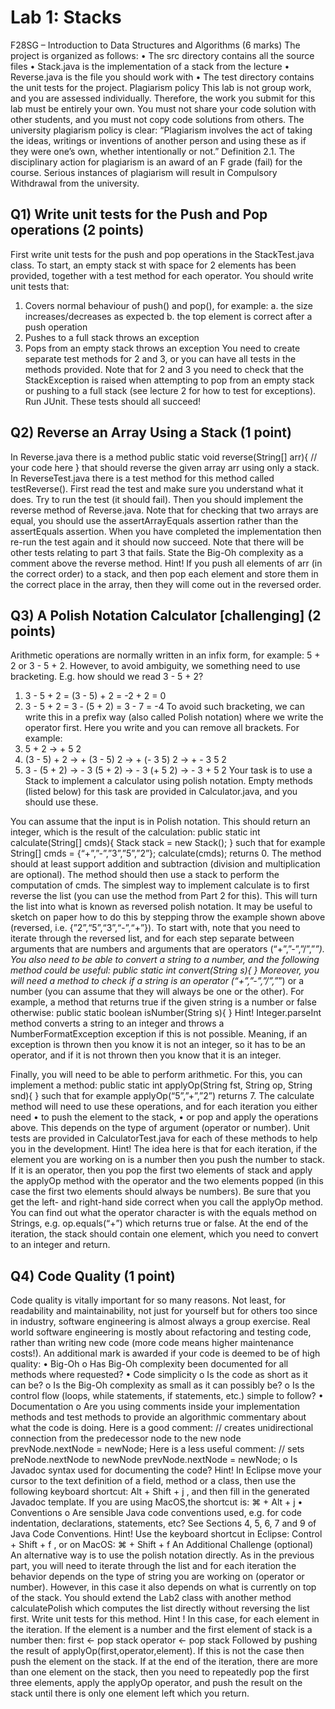 # Lab 1: Stacks

F28SG – Introduction to Data Structures and Algorithms (6 marks)
The project is organized as follows:
• The src directory contains all the source files
• Stack.java is the implementation of a stack from the lecture
• Reverse.java is the file you should work with
• The test directory contains the unit tests for the project.
Plagiarism policy
This lab is not group work, and you are assessed individually.
Therefore, the work you submit for this lab must be entirely your own. You must not share your code
solution with other students, and you must not copy code solutions from others. The university
plagiarism policy is clear:
“Plagiarism involves the act of taking the ideas, writings or inventions of another
person and using these as if they were one’s own, whether intentionally or not.”
Definition 2.1.
The disciplinary action for plagiarism is an award of an F grade (fail) for the course. Serious instances of
plagiarism will result in Compulsory Withdrawal from the university.


## Q1) Write unit tests for the Push and Pop operations (2 points)
First write unit tests for the push and pop operations in the StackTest.java class. To start, an
empty stack st with space for 2 elements has been provided, together with a test method for each
operator.
You should write unit tests that:
1. Covers normal behaviour of push() and pop(), for example:
a. the size increases/decreases as expected
b. the top element is correct after a push operation
2. Pushes to a full stack throws an exception
3. Pops from an empty stack throws an exception
You need to create separate test methods for 2 and 3, or you can have all tests in the methods provided.
Note that for 2 and 3 you need to check that the StackException is raised when attempting to pop
from an empty stack or pushing to a full stack (see lecture 2 for how to test for exceptions).
Run JUnit. These tests should all succeed!

## Q2) Reverse an Array Using a Stack (1 point)
In Reverse.java there is a method
public static void reverse(String[] arr){
// your code here
}
that should reverse the given array arr using only a stack. In ReverseTest.java there is a test
method for this method called testReverse(). First read the test and make sure you understand
what it does. Try to run the test (it should fail). Then you should implement the reverse method of
Reverse.java. Note that for checking that two arrays are equal, you should use the
assertArrayEquals assertion rather than the assertEquals assertion.
When you have completed the implementation then re-run the test again and it should now succeed.
Note that there will be other tests relating to part 3 that fails.
State the Big-Oh complexity as a comment above the reverse method.
Hint! If you push all elements of arr (in the correct order) to a stack, and then pop each element and store them in
the correct place in the array, then they will come out in the reversed order.

## Q3) A Polish Notation Calculator [challenging] (2 points)
Arithmetic operations are normally written in an infix form, for example: 5 + 2 or 3 - 5 + 2. However, to avoid
ambiguity, we something need to use bracketing. E.g. how should we read 3 - 5 + 2?
1. 3 - 5 + 2 = (3 - 5) + 2 = -2 + 2 = 0
1. 3 - 5 + 2 = 3 - (5 + 2) = 3 - 7 = -4
To avoid such bracketing, we can write this in a prefix way (also called Polish notation) where we write the
operator first. Here you write
<operator> <left side> <right side>
and you can remove all brackets. For example:
1. 5 + 2 → + 5 2
1. (3 - 5) + 2 → + (3 - 5) 2 → + (- 3 5) 2 → + - 3 5 2
1. 3 - (5 + 2) → - 3 (5 + 2) → - 3 (+ 5 2) → - 3 + 5 2
Your task is to use a Stack to implement a calculator using polish notation. Empty methods (listed below) for this
task are provided in Calculator.java, and you should use these.

You can assume that the input is in Polish notation. This should return an integer, which is the result of the
calculation:
public static int calculate(String[] cmds){
Stack stack = new Stack();
<your code>
}
such that for example
String[] cmds = {“+”,”-”,”3”,”5”,”2”};
calculate(cmds);
returns 0. The method should at least support addition and subtraction (division and multiplication are optional).
The method should then use a stack to perform the computation of cmds.
The simplest way to implement calculate is to first reverse the list (you can use the method from Part 2 for
this). This will turn the list into what is known as reversed polish notation. It may be useful to sketch on paper how
to do this by stepping throw the example shown above (reversed, i.e. {”2”,“5”,“3”,“-”,“+”}).
To start with, note that you need to iterate through the reversed list, and for each step separate between
arguments that are numbers and arguments that are operators (“+”,”-”,”/”,”*”).
You also need to be able to convert a string to a number, and the following method could be useful:
public static int convert(String s){ <your code> }
Moreover, you will need a method to check if a string is an operator (“+”,”-”,”/”,”*”) or a number (you can
assume that they will always be one or the other). For example, a method that returns true if the given string is a
number or false otherwise:
public static boolean isNumber(String s){ <your code> }
Hint! Integer.parseInt method converts a string to an integer and throws a
NumberFormatException exception if this is not possible. Meaning, if an exception is thrown then you know
it is not an integer, so it has to be an operator, and if it is not thrown then you know that it is an integer.

Finally, you will need to be able to perform arithmetic. For this, you can implement a method:
public static int applyOp(String fst, String op, String snd){ <your code> }
such that for example applyOp(“5”,”+”,”2”) returns 7.
The calculate method will need to use these operations, and for each iteration you either need
• to push the element to the stack,
• or pop and apply the operations above.
This depends on the type of argument (operator or number).
Unit tests are provided in CalculatorTest.java for each of these methods to help you in the development.
Hint! The idea here is that for each iteration, if the element you are working on is a number then you
push the number to stack. If it is an operator, then you pop the first two elements of stack and
apply the applyOp method with the operator and the two elements popped (in this case the first two
elements should always be numbers). Be sure that you get the left- and right-hand side correct when
you call the applyOp method. You can find out what the operator character is with the equals method
on Strings, e.g. op.equals(“+”) which returns true or false. At the end of the iteration, the
stack should contain one element, which you need to convert to an integer and return.

## Q4) Code Quality (1 point)
Code quality is vitally important for so many reasons. Not least, for readability and maintainability, not
just for yourself but for others too since in industry, software engineering is almost always a group
exercise. Real world software engineering is mostly about refactoring and testing code, rather than
writing new code (more code means higher maintenance costs!).
An additional mark is awarded if your code is deemed to be of high quality:
• Big-Oh
o Has Big-Oh complexity been documented for all methods where requested?
• Code simplicity
o Is the code as short as it can be?
o Is the Big-Oh complexity as small as it can possibly be?
o Is the control flow (loops, while statements, if statements, etc.) simple to follow?
• Documentation
o Are you using comments inside your implementation methods and test methods to
provide an algorithmic commentary about what the code is doing.
Here is a good comment:
// creates unidirectional connection from the predecessor node to the new node
prevNode.nextNode = newNode;
Here is a less useful comment:
// sets preNode.nextNode to newNode
prevNode.nextNode = newNode;
o Is Javadoc syntax used for documenting the code? Hint! In Eclipse move your cursor to
the text definition of a field, method or a class, then use the following keyboard
shortcut: Alt + Shift + j , and then fill in the generated Javadoc template. If you are using
MacOS,the shortcut is:
⌘ + Alt + j
• Conventions
o Are sensible Java code conventions used, e.g. for code indentation, declarations,
statements, etc? See Sections 4, 5, 6, 7 and 9 of Java Code Conventions. Hint! Use the
keyboard shortcut in Eclipse: Control + Shift + f , or on MacOS:
⌘ + Shift + f
An Additional Challenge (optional)
An alternative way is to use the polish notation directly. As in the previous part, you will need to iterate
through the list and for each iteration the behavior depends on the type of string you are working on
(operator or number). However, in this case it also depends on what is currently on top of the stack. You
should extend the Lab2 class with another method calculatePolish which computes the list
directly without reversing the list first. Write unit tests for this method.
Hint ! In this case, for each element in the iteration. If the element is a number and the
first element of stack is a number then:
first <- pop stack
operator <- pop stack
Followed by pushing the result of applyOp(first,operator,element). If this is not the case
then push the element on the stack. If at the end of the iteration, there are more than one element on
the stack, then you need to repeatedly pop the first three elements, apply the applyOp operator, and
push the result on the stack until there is only one element left which you return.
